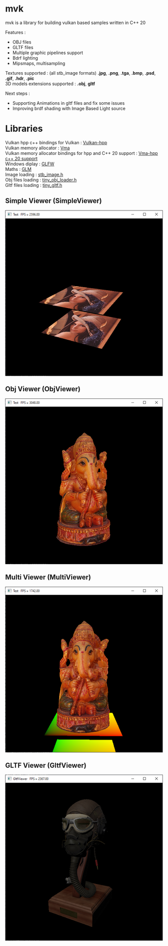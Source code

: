 # mvk 
mvk is a library for building vulkan based samples written in C++ 20</br>

Features : 
- OBJ files
- GLTF files
- Multiple graphic pipelines support
- Bdrf lighting 
- Mipsmaps, multisampling

Textures supported : (all stb_image formats) **.jpg**, **.png**, **.tga**, **.bmp**, **.psd**, **.gif**, **.hdr**, **.pic** </br>
3D models extensions supported : **.obj**, **gltf**

Next steps :
- Supporting Animations in gltf files and fix some issues
- Improving brdf shading with Image Based Light source

# Libraries
Vulkan hpp c++ bindings for Vulkan : [Vulkan-hpp](https://github.com/KhronosGroup/Vulkan-Hpp)</br>
Vulkan memory allocator : [Vma](https://github.com/GPUOpen-LibrariesAndSDKs/VulkanMemoryAllocator)</br>
Vulkan memory allocator bindings for hpp and C++ 20 support : [Vma-hpp c++ 20 support](https://github.com/Cvelth/VulkanMemoryAllocator-Hpp_fork.git)</br>
Windows diplay : [GLFW](https://www.glfw.org/)</br>
Maths : [GLM](https://glm.g-truc.net/0.9.9/index.html)</br>
Image loading : [stb_image.h](https://github.com/nothings/stb/blob/master/stb_image.h)</br>
Obj files loading : [tiny_obj_loader.h](https://github.com/tinyobjloader/tinyobjloader)</br>
Gltf files loading : [tiny_gltf.h](https://github.com/syoyo/tinygltf)</br>

## Simple Viewer (SimpleViewer)

<img src="/captures/simpleviewer.png" style="display:block; margin:auto"/>

## Obj Viewer (ObjViewer)

<img src="/captures/objviewer.png" style="display:block; margin:auto"/>

## Multi Viewer (MultiViewer)

<img src="/captures/multiviewer.png" style="display:block; margin:auto"/>

## GLTF Viewer (GltfViewer)

<img src="/captures/gltfviewer.png" style="display:block; margin:auto"/>
